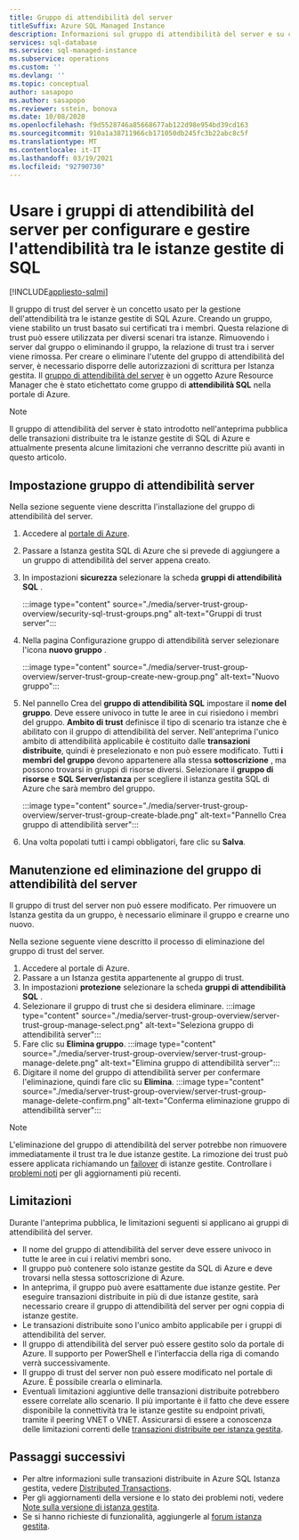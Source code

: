 ```yaml
---
title: Gruppo di attendibilità del server
titleSuffix: Azure SQL Managed Instance
description: Informazioni sul gruppo di attendibilità del server e su come gestire la relazione di trust tra le istanze gestite di SQL Azure.
services: sql-database
ms.service: sql-managed-instance
ms.subservice: operations
ms.custom: ''
ms.devlang: ''
ms.topic: conceptual
author: sasapopo
ms.author: sasapopo
ms.reviewer: sstein, bonova
ms.date: 10/08/2020
ms.openlocfilehash: f9d5528746a85668677ab122d98e954bd39cd163
ms.sourcegitcommit: 910a1a38711966cb171050db245fc3b22abc8c5f
ms.translationtype: MT
ms.contentlocale: it-IT
ms.lasthandoff: 03/19/2021
ms.locfileid: "92790730"
---
```

# <a name="use-server-trust-groups-to-set-up-and-manage-trust-between-sql-managed-instances"></a>Usare i gruppi di attendibilità del server per configurare e gestire l'attendibilità tra le istanze gestite di SQL
[!INCLUDE[appliesto-sqlmi](../includes/appliesto-sqlmi.md)]

Il gruppo di trust del server è un concetto usato per la gestione dell'attendibilità tra le istanze gestite di SQL Azure. Creando un gruppo, viene stabilito un trust basato sui certificati tra i membri. Questa relazione di trust può essere utilizzata per diversi scenari tra istanze. Rimuovendo i server dal gruppo o eliminando il gruppo, la relazione di trust tra i server viene rimossa. Per creare o eliminare l'utente del gruppo di attendibilità del server, è necessario disporre delle autorizzazioni di scrittura per Istanza gestita.
Il [gruppo di attendibilità del server](/azure/templates/microsoft.sql/allversions) è un oggetto Azure Resource Manager che è stato etichettato come gruppo di **attendibilità SQL** nella portale di Azure.

> [!NOTE]
> Il gruppo di attendibilità del server è stato introdotto nell'anteprima pubblica delle transazioni distribuite tra le istanze gestite di SQL di Azure e attualmente presenta alcune limitazioni che verranno descritte più avanti in questo articolo.

## <a name="server-trust-group-setup"></a>Impostazione gruppo di attendibilità server

Nella sezione seguente viene descritta l'installazione del gruppo di attendibilità del server.

1. Accedere al [portale di Azure](https://portal.azure.com/).

2. Passare a Istanza gestita SQL di Azure che si prevede di aggiungere a un gruppo di attendibilità del server appena creato.

3. In impostazioni **sicurezza** selezionare la scheda **gruppi di attendibilità SQL** .

   :::image type="content" source="./media/server-trust-group-overview/security-sql-trust-groups.png" alt-text="Gruppi di trust server":::

4. Nella pagina Configurazione gruppo di attendibilità server selezionare l'icona **nuovo gruppo** .

   :::image type="content" source="./media/server-trust-group-overview/server-trust-group-create-new-group.png" alt-text="Nuovo gruppo":::

5. Nel pannello Crea del **gruppo di attendibilità SQL** impostare il **nome del gruppo**. Deve essere univoco in tutte le aree in cui risiedono i membri del gruppo. **Ambito di trust** definisce il tipo di scenario tra istanze che è abilitato con il gruppo di attendibilità del server. Nell'anteprima l'unico ambito di attendibilità applicabile è costituito dalle **transazioni distribuite**, quindi è preselezionato e non può essere modificato. Tutti **i membri del gruppo** devono appartenere alla stessa **sottoscrizione** , ma possono trovarsi in gruppi di risorse diversi. Selezionare il **gruppo di risorse** e **SQL Server/istanza** per scegliere il istanza gestita SQL di Azure che sarà membro del gruppo.

   :::image type="content" source="./media/server-trust-group-overview/server-trust-group-create-blade.png" alt-text="Pannello Crea gruppo di attendibilità server":::

6. Una volta popolati tutti i campi obbligatori, fare clic su **Salva**.

## <a name="server-trust-group-maintenance-and-deletion"></a>Manutenzione ed eliminazione del gruppo di attendibilità del server

Il gruppo di trust del server non può essere modificato. Per rimuovere un Istanza gestita da un gruppo, è necessario eliminare il gruppo e crearne uno nuovo.

Nella sezione seguente viene descritto il processo di eliminazione del gruppo di trust del server. 
1. Accedere al portale di Azure.
2. Passare a un Istanza gestita appartenente al gruppo di trust.
3. In impostazioni **protezione** selezionare la scheda **gruppi di attendibilità SQL** .
4. Selezionare il gruppo di trust che si desidera eliminare.
   :::image type="content" source="./media/server-trust-group-overview/server-trust-group-manage-select.png" alt-text="Seleziona gruppo di attendibilità server":::
5. Fare clic su **Elimina gruppo**.
   :::image type="content" source="./media/server-trust-group-overview/server-trust-group-manage-delete.png" alt-text="Elimina gruppo di attendibilità server":::
6. Digitare il nome del gruppo di attendibilità server per confermare l'eliminazione, quindi fare clic su **Elimina**.
   :::image type="content" source="./media/server-trust-group-overview/server-trust-group-manage-delete-confirm.png" alt-text="Conferma eliminazione gruppo di attendibilità server":::

> [!NOTE]
> L'eliminazione del gruppo di attendibilità del server potrebbe non rimuovere immediatamente il trust tra le due istanze gestite. La rimozione dei trust può essere applicata richiamando un [failover](/powershell/module/az.sql/Invoke-AzSqlInstanceFailover) di istanze gestite. Controllare i [problemi noti](../database/doc-changes-updates-release-notes.md?tabs=managed-instance#known-issues) per gli aggiornamenti più recenti.

## <a name="limitations"></a>Limitazioni

Durante l'anteprima pubblica, le limitazioni seguenti si applicano ai gruppi di attendibilità del server.
 * Il nome del gruppo di attendibilità del server deve essere univoco in tutte le aree in cui i relativi membri sono.
 * Il gruppo può contenere solo istanze gestite da SQL di Azure e deve trovarsi nella stessa sottoscrizione di Azure.
 * In anteprima, il gruppo può avere esattamente due istanze gestite. Per eseguire transazioni distribuite in più di due istanze gestite, sarà necessario creare il gruppo di attendibilità del server per ogni coppia di istanze gestite.
 * Le transazioni distribuite sono l'unico ambito applicabile per i gruppi di attendibilità del server.
 * Il gruppo di attendibilità del server può essere gestito solo da portale di Azure. Il supporto per PowerShell e l'interfaccia della riga di comando verrà successivamente.
 * Il gruppo di trust del server non può essere modificato nel portale di Azure. È possibile crearla o eliminarla.
 * Eventuali limitazioni aggiuntive delle transazioni distribuite potrebbero essere correlate allo scenario. Il più importante è il fatto che deve essere disponibile la connettività tra le istanze gestite su endpoint privati, tramite il peering VNET o VNET. Assicurarsi di essere a conoscenza delle limitazioni correnti delle [transazioni distribuite per istanza gestita](../database/elastic-transactions-overview.md#limitations).

## <a name="next-steps"></a>Passaggi successivi

* Per altre informazioni sulle transazioni distribuite in Azure SQL Istanza gestita, vedere [Distributed Transactions](../database/elastic-transactions-overview.md).
* Per gli aggiornamenti della versione e lo stato dei problemi noti, vedere [Note sulla versione di istanza gestita](../database/doc-changes-updates-release-notes.md).
* Se si hanno richieste di funzionalità, aggiungerle al [forum istanza gestita](https://feedback.azure.com/forums/915676-sql-managed-instance).